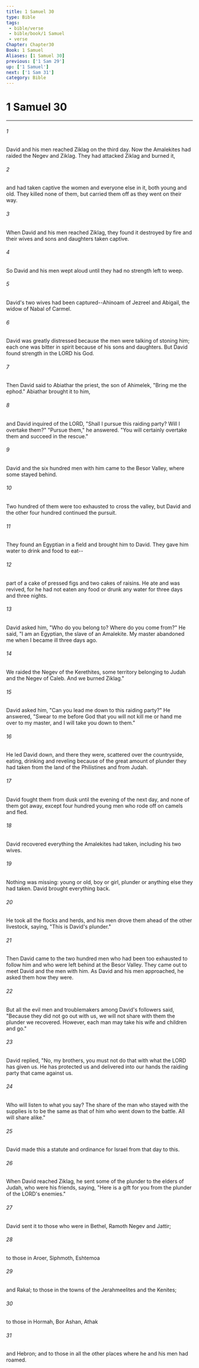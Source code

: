```yaml
---
title: 1 Samuel 30
type: Bible
tags:
 - bible/verse
 - bible/book/1 Samuel
 - verse
Chapter: Chapter30
Book: 1 Samuel
Aliases: [1 Samuel 30]
previous: ['1 Sam 29']
up: ['1 Samuel']
next: ['1 Sam 31']
category: Bible
---
```

# 1 Samuel 30

***


###### 1 
David and his men reached Ziklag on the third day. Now the Amalekites had raided the Negev and Ziklag. They had attacked Ziklag and burned it, 

###### 2 
and had taken captive the women and everyone else in it, both young and old. They killed none of them, but carried them off as they went on their way. 

###### 3 
When David and his men reached Ziklag, they found it destroyed by fire and their wives and sons and daughters taken captive. 

###### 4 
So David and his men wept aloud until they had no strength left to weep. 

###### 5 
David's two wives had been captured--Ahinoam of Jezreel and Abigail, the widow of Nabal of Carmel. 

###### 6 
David was greatly distressed because the men were talking of stoning him; each one was bitter in spirit because of his sons and daughters. But David found strength in the LORD his God. 

###### 7 
Then David said to Abiathar the priest, the son of Ahimelek, "Bring me the ephod." Abiathar brought it to him, 

###### 8 
and David inquired of the LORD, "Shall I pursue this raiding party? Will I overtake them?" "Pursue them," he answered. "You will certainly overtake them and succeed in the rescue." 

###### 9 
David and the six hundred men with him came to the Besor Valley, where some stayed behind. 

###### 10 
Two hundred of them were too exhausted to cross the valley, but David and the other four hundred continued the pursuit. 

###### 11 
They found an Egyptian in a field and brought him to David. They gave him water to drink and food to eat-- 

###### 12 
part of a cake of pressed figs and two cakes of raisins. He ate and was revived, for he had not eaten any food or drunk any water for three days and three nights. 

###### 13 
David asked him, "Who do you belong to? Where do you come from?" He said, "I am an Egyptian, the slave of an Amalekite. My master abandoned me when I became ill three days ago. 

###### 14 
We raided the Negev of the Kerethites, some territory belonging to Judah and the Negev of Caleb. And we burned Ziklag." 

###### 15 
David asked him, "Can you lead me down to this raiding party?" He answered, "Swear to me before God that you will not kill me or hand me over to my master, and I will take you down to them." 

###### 16 
He led David down, and there they were, scattered over the countryside, eating, drinking and reveling because of the great amount of plunder they had taken from the land of the Philistines and from Judah. 

###### 17 
David fought them from dusk until the evening of the next day, and none of them got away, except four hundred young men who rode off on camels and fled. 

###### 18 
David recovered everything the Amalekites had taken, including his two wives. 

###### 19 
Nothing was missing: young or old, boy or girl, plunder or anything else they had taken. David brought everything back. 

###### 20 
He took all the flocks and herds, and his men drove them ahead of the other livestock, saying, "This is David's plunder." 

###### 21 
Then David came to the two hundred men who had been too exhausted to follow him and who were left behind at the Besor Valley. They came out to meet David and the men with him. As David and his men approached, he asked them how they were. 

###### 22 
But all the evil men and troublemakers among David's followers said, "Because they did not go out with us, we will not share with them the plunder we recovered. However, each man may take his wife and children and go." 

###### 23 
David replied, "No, my brothers, you must not do that with what the LORD has given us. He has protected us and delivered into our hands the raiding party that came against us. 

###### 24 
Who will listen to what you say? The share of the man who stayed with the supplies is to be the same as that of him who went down to the battle. All will share alike." 

###### 25 
David made this a statute and ordinance for Israel from that day to this. 

###### 26 
When David reached Ziklag, he sent some of the plunder to the elders of Judah, who were his friends, saying, "Here is a gift for you from the plunder of the LORD's enemies." 

###### 27 
David sent it to those who were in Bethel, Ramoth Negev and Jattir; 

###### 28 
to those in Aroer, Siphmoth, Eshtemoa 

###### 29 
and Rakal; to those in the towns of the Jerahmeelites and the Kenites; 

###### 30 
to those in Hormah, Bor Ashan, Athak 

###### 31 
and Hebron; and to those in all the other places where he and his men had roamed. 
